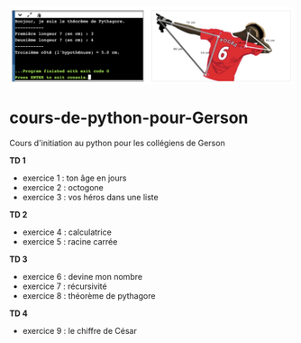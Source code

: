 ![alt text](https://raw.githubusercontent.com/Fraberg/cours-de-python-pour-Gerson/master/Pythagore.png)

# cours-de-python-pour-Gerson

Cours d'initiation au python pour les collégiens de Gerson

**TD 1**
 - exercice 1 : ton âge en jours
 - exercice 2 : octogone
 - exercice 3 : vos héros dans une liste

**TD 2**
 - exercice 4 : calculatrice
 - exercice 5 : racine carrée

**TD 3**
 - exercice 6 : devine mon nombre
 - exercice 7 : récursivité
 - exercice 8 : théorème de pythagore

**TD 4**
 - exercice 9 : le chiffre de César
